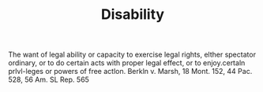 ---
title: Disability
letter: D
permalink: "/definitions/bld-disability.html"
body: The want of legal ability or capacity to exercise legal rights, elther spectator
  ordinary, or to do certain acts with proper legal effect, or to enjoy.certaln prlvl-leges
  or powers of free actlon. Berkln v. Marsh, 18 Mont. 152, 44 Pac. 528, 56 Am. SL
  Rep. 565
published_at: '2018-07-07'
source: Black's Law Dictionary 2nd Ed (1910)
layout: post
---